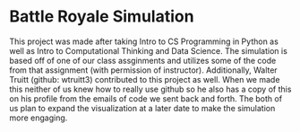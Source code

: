 # Battle Royale Simulation

This project was made after taking Intro to CS Programming in Python as well as Intro to Computational Thinking and Data Science. The simulation is based off of one of our class assginments and utilizes some of the code from that assignment (with permission of instructor). Additionally, Walter Truitt (github: wtruitt3) contributed to this project as well. When we made this neither of us knew how to really use github so he also has a copy of this on his profile from the emails of code we sent back and forth. The both of us plan to expand the visualization at a later date to make the simulation more engaging.
